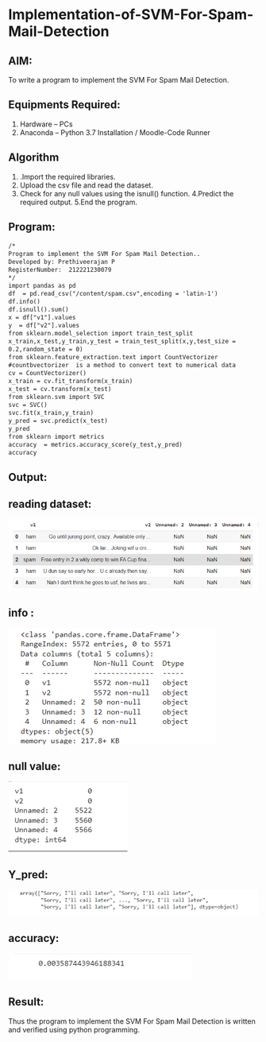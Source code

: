 # Implementation-of-SVM-For-Spam-Mail-Detection

## AIM:
To write a program to implement the SVM For Spam Mail Detection.

## Equipments Required:
1. Hardware – PCs
2. Anaconda – Python 3.7 Installation / Moodle-Code Runner

## Algorithm
1. .Import the required libraries.
2. Upload the csv file and read the dataset.
3. Check for any null values using the isnull() function.
4.Predict the required output.
5.End the program. 

## Program:
```
/*
Program to implement the SVM For Spam Mail Detection..
Developed by: Prethiveerajan P
RegisterNumber:  212221230079
*/
import pandas as pd
df  = pd.read_csv("/content/spam.csv",encoding = 'latin-1')
df.info()
df.isnull().sum()
x = df["v1"].values
y  = df["v2"].values
from sklearn.model_selection import train_test_split
x_train,x_test,y_train,y_test = train_test_split(x,y,test_size = 0.2,random_state = 0)
from sklearn.feature_extraction.text import CountVectorizer #countbvectorizer  is a method to convert text to numerical data
cv = CountVectorizer()
x_train = cv.fit_transform(x_train)
x_test = cv.transform(x_test)
from sklearn.svm import SVC
svc = SVC()
svc.fit(x_train,y_train)
y_pred = svc.predict(x_test)
y_pred
from sklearn import metrics
accuracy  = metrics.accuracy_score(y_test,y_pred)
accuracy
```


## Output:
## reading dataset:
![output](o2.png)

## info :
![output](o3.png)

## null value:
![output](o4.png)

## Y_pred:
![output](o5.png)

## accuracy:
![output](o6.png)





## Result:
Thus the program to implement the SVM For Spam Mail Detection is written and verified using python programming.
